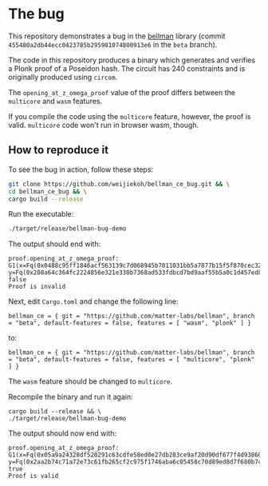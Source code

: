 # The bug

This repository demonstrates a bug in the [bellman](https://github.com/matter-labs/bellman) library (commit
`455480a2db44ecc0423785b295981074800913e6` in the `beta` branch).

The code in this repository produces a binary which generates and verifies a Plonk proof of a Poseidon hash. The circuit has 240
constraints and is originally produced using `circom`. 

The `opening_at_z_omega_proof` value of the proof
differs between the `multicore` and `wasm` features.

If you compile the code using the `multicore` feature, however, the proof is
valid. `multicore` code won't run in browser wasm, though.

## How to reproduce it

To see the bug in action, follow these steps:

```bash
git clone https://github.com/weijiekoh/bellman_ce_bug.git && \
cd bellman_ce_bug && \
cargo build --release
```

Run the executable:

```bash
./target/release/bellman-bug-demo
```

The output should end with:

```
proof.opening_at_z_omega_proof: G1(x=Fq(0x0488c95ff1846acf563139c7d068945b7011031bb5a7877b15f5f870cec32376), y=Fq(0x208a64c364fc2224856e321e330b7368ad533fdbcd7bd9aaf55b5a0c1d457ed8))
false
Proof is invalid
```

Next, edit `Cargo.toml` and change the following line:

```
bellman_ce = { git = "https://github.com/matter-labs/bellman", branch = "beta", default-features = false, features = [ "wasm", "plonk" ] }
```

to:

```
bellman_ce = { git = "https://github.com/matter-labs/bellman", branch = "beta", default-features = false, features = [ "multicore", "plonk" ] }
```

The `wasm` feature should be changed to `multicore`.

Recompile the binary and run it again:

```
cargo build --release && \
./target/release/bellman-bug-demo
```

The output should now end with:

```
proof.opening_at_z_omega_proof: G1(x=Fq(0x05a9a24328df520291c63cdfe58ed0e27db283ce9af20d90df677f4d938600cb), y=Fq(0x2aa2b74c71a72e73c61fb265cf2c975f1746aba6c05458c70d89ed8d7f680b7c))
true
Proof is valid
```
